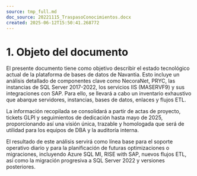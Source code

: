 ```yaml
---
source: tmp_full.md
doc_source: 20221115_TraspasoConocimientos.docx
created: 2025-06-12T15:50:41.268772
---
```

# 1. Objeto del documento 

El presente documento tiene como objetivo describir el estado
tecnológico actual de la plataforma de bases de datos de Navantia. Esto
incluye un análisis detallado de componentes clave como NecoraNet, PRYC,
las instancias de SQL Server 2017-2022, los servicios IIS (MASERVF9) y
sus integraciones con SAP. Para ello, se llevará a cabo un inventario
exhaustivo que abarque servidores, instancias, bases de datos, enlaces y
flujos ETL.

La información recopilada se consolidará a partir de actas de proyecto,
tickets GLPI y seguimientos de dedicación hasta mayo de 2025,
proporcionando así una visión única, trazable y homologada que será de
utilidad para los equipos de DBA y la auditoría interna.

El resultado de este análisis servirá como línea base para el soporte
operativo diario y para la planificación de futuras optimizaciones o
migraciones, incluyendo Azure SQL MI, RISE with SAP, nuevos flujos ETL,
así como la migración progresiva a SQL Server 2022 y versiones
posteriores.

